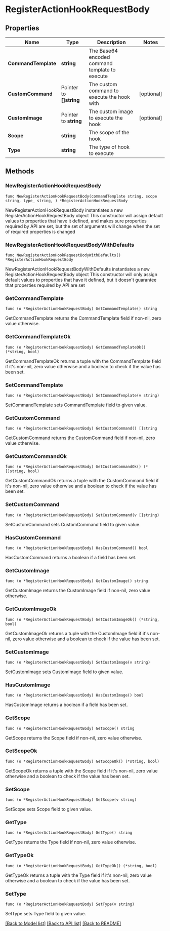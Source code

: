 # RegisterActionHookRequestBody

## Properties

Name | Type | Description | Notes
------------ | ------------- | ------------- | -------------
**CommandTemplate** | **string** | The Base64 encoded command template to execute | 
**CustomCommand** | Pointer to **[]string** | The custom command to execute the hook with | [optional] 
**CustomImage** | Pointer to **string** | The custom image to execute the hook | [optional] 
**Scope** | **string** | The scope of the hook | 
**Type** | **string** | The type of hook to execute | 

## Methods

### NewRegisterActionHookRequestBody

`func NewRegisterActionHookRequestBody(commandTemplate string, scope string, type_ string, ) *RegisterActionHookRequestBody`

NewRegisterActionHookRequestBody instantiates a new RegisterActionHookRequestBody object
This constructor will assign default values to properties that have it defined,
and makes sure properties required by API are set, but the set of arguments
will change when the set of required properties is changed

### NewRegisterActionHookRequestBodyWithDefaults

`func NewRegisterActionHookRequestBodyWithDefaults() *RegisterActionHookRequestBody`

NewRegisterActionHookRequestBodyWithDefaults instantiates a new RegisterActionHookRequestBody object
This constructor will only assign default values to properties that have it defined,
but it doesn't guarantee that properties required by API are set

### GetCommandTemplate

`func (o *RegisterActionHookRequestBody) GetCommandTemplate() string`

GetCommandTemplate returns the CommandTemplate field if non-nil, zero value otherwise.

### GetCommandTemplateOk

`func (o *RegisterActionHookRequestBody) GetCommandTemplateOk() (*string, bool)`

GetCommandTemplateOk returns a tuple with the CommandTemplate field if it's non-nil, zero value otherwise
and a boolean to check if the value has been set.

### SetCommandTemplate

`func (o *RegisterActionHookRequestBody) SetCommandTemplate(v string)`

SetCommandTemplate sets CommandTemplate field to given value.


### GetCustomCommand

`func (o *RegisterActionHookRequestBody) GetCustomCommand() []string`

GetCustomCommand returns the CustomCommand field if non-nil, zero value otherwise.

### GetCustomCommandOk

`func (o *RegisterActionHookRequestBody) GetCustomCommandOk() (*[]string, bool)`

GetCustomCommandOk returns a tuple with the CustomCommand field if it's non-nil, zero value otherwise
and a boolean to check if the value has been set.

### SetCustomCommand

`func (o *RegisterActionHookRequestBody) SetCustomCommand(v []string)`

SetCustomCommand sets CustomCommand field to given value.

### HasCustomCommand

`func (o *RegisterActionHookRequestBody) HasCustomCommand() bool`

HasCustomCommand returns a boolean if a field has been set.

### GetCustomImage

`func (o *RegisterActionHookRequestBody) GetCustomImage() string`

GetCustomImage returns the CustomImage field if non-nil, zero value otherwise.

### GetCustomImageOk

`func (o *RegisterActionHookRequestBody) GetCustomImageOk() (*string, bool)`

GetCustomImageOk returns a tuple with the CustomImage field if it's non-nil, zero value otherwise
and a boolean to check if the value has been set.

### SetCustomImage

`func (o *RegisterActionHookRequestBody) SetCustomImage(v string)`

SetCustomImage sets CustomImage field to given value.

### HasCustomImage

`func (o *RegisterActionHookRequestBody) HasCustomImage() bool`

HasCustomImage returns a boolean if a field has been set.

### GetScope

`func (o *RegisterActionHookRequestBody) GetScope() string`

GetScope returns the Scope field if non-nil, zero value otherwise.

### GetScopeOk

`func (o *RegisterActionHookRequestBody) GetScopeOk() (*string, bool)`

GetScopeOk returns a tuple with the Scope field if it's non-nil, zero value otherwise
and a boolean to check if the value has been set.

### SetScope

`func (o *RegisterActionHookRequestBody) SetScope(v string)`

SetScope sets Scope field to given value.


### GetType

`func (o *RegisterActionHookRequestBody) GetType() string`

GetType returns the Type field if non-nil, zero value otherwise.

### GetTypeOk

`func (o *RegisterActionHookRequestBody) GetTypeOk() (*string, bool)`

GetTypeOk returns a tuple with the Type field if it's non-nil, zero value otherwise
and a boolean to check if the value has been set.

### SetType

`func (o *RegisterActionHookRequestBody) SetType(v string)`

SetType sets Type field to given value.



[[Back to Model list]](../README.md#documentation-for-models) [[Back to API list]](../README.md#documentation-for-api-endpoints) [[Back to README]](../README.md)


